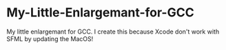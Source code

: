 # My-Little-Enlargemant-for-GCC
My little enlargemant for GCC. I create this because Xcode don't work with SFML by updating the MacOS!
